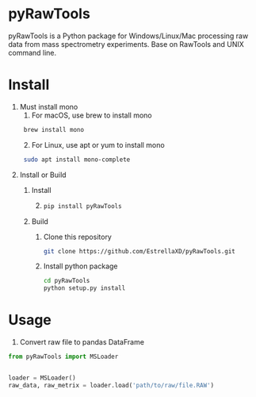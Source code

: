 # pyRawTools

pyRawTools is a Python package for Windows/Linux/Mac processing raw data from mass spectrometry experiments. Base on RawTools and UNIX command line.

# Install
1. Must install mono
   1. For macOS, use brew to install mono
   ```zsh
    brew install mono
    ```
   2. For Linux, use apt or yum to install mono
   ```bash
    sudo apt install mono-complete
    ```
2. Install or Build
   1. Install

      2. ```bash
         pip install pyRawTools
         ```
         
   2. Build
      1. Clone this repository
         ```bash
         git clone https://github.com/EstrellaXD/pyRawTools.git
         ```
      2. Install python package
         ```bash
         cd pyRawTools
         python setup.py install
         ```

# Usage
1. Convert raw file to pandas DataFrame
```python
from pyRawTools import MSLoader


loader = MSLoader()
raw_data, raw_metrix = loader.load('path/to/raw/file.RAW')
```